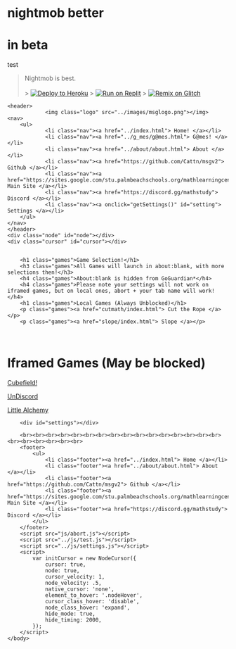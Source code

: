 
# nightmob better
# in beta
test
> Nightmob is best.<br><br> > <a target="_blank" href="https://heroku.com/deploy/?template=https://github.com/EnginexNetwork/deploy"><img alt="Deploy to Heroku" src="https://raw.githubusercontent.com/BinBashBanana/deploy-buttons/master/buttons/remade/heroku.svg"></a> > <a target="_blank" href="https://replit.com/github/EnginexNetwork/deploy"><img alt="Run on Replit" src="https://raw.githubusercontent.com/BinBashBanana/deploy-buttons/master/buttons/remade/replit.svg"></a> > <a target="_blank" href="https://glitch.com/edit/#!/import/github/EnginexNetwork/deploy"><img alt="Remix on Glitch" src="https://raw.githubusercontent.com/BinBashBanana/deploy-buttons/master/buttons/remade/glitch.svg"></a>


<!DOCTYPE html>
<html>
	<head class="test1">
		<title>Classes</title>
		<!-- link to main stylesheet -->
		<link rel="stylesheet" type="text/css" href="../css/main.css">
		<link rel="icon" href="https://ssl.gstatic.com/classroom/favicon.png">
		<link rel="stylesheet" type="text/css" href="../css/cursor.css">
        <script src="../js/cursor.js"></script>
		</head>
	<body>
	
	<header>
				<img class="logo" src="../images/msglogo.png"></img>
	<nav>	
		<ul>
        		<li class="nav"><a href="../index.html"> Home! </a></li>
				<li class="nav"><a href="../g_mes/g@mes.html"> G@mes! </a></li>	
				<li class="nav"><a href="../about/about.html"> About </a></li>
				<li class="nav"><a href="https://github.com/Cattn/msgv2"> Github </a></li>
				<li class="nav"><a href="https://sites.google.com/stu.palmbeachschools.org/mathlearningcenter/home"> Main Site </a></li>
				<li class="nav"><a href="https://discord.gg/mathstudy"> Discord </a></li>
				<li class="nav"><a onclick="getSettings()" id="setting"> Settings </a></li>
		</ul>
	</nav>
	</header>
	<div class="node" id="node"></div>
    <div class="cursor" id="cursor"></div>


		<h1 class="games">Game Selection!</h1>
		<h3 class="games">All Games will launch in about:blank, with more  selections then!</h3>
		<h4 class="games">About:blank is hidden from GoGuardian*</h4>
		<h4 class="games">Please note your settings will not work on iframed games, but on local ones, abort + your tab name will work!</h4>
		<h1 class="games">Local Games (Always Unblocked)</h1>
		<p class="games"><a href="cutmath/index.html"> Cut the Rope </a></p>
		<p class="games"><a href="slope/index.html"> Slope </a></p>
<br>
		<h1>Iframed Games (May be blocked)</h1>
		<p class="games"><a href="cubefield.html"> Cubefield! </a></p>
		<p class="games"><a href="discUn.html"> UnDiscord </a></p>
		<p class="games"><a href="littlealc.html"> Little Alchemy </a></p>
		
		<div id="settings"></div>

		<br><br><br><br><br><br><br><br><br><br><br><br><br><br><br><br><br><br><br><br><br><br>
		<footer>
    		<ul>
        		<li class="footer"><a href="../index.html"> Home </a></li>
				<li class="footer"><a href="../about/about.html"> About </a></li>
				<li class="footer"><a href="https://github.com/Cattn/msgv2"> Github </a></li>
				<li class="footer"><a href="https://sites.google.com/stu.palmbeachschools.org/mathlearningcenter/home"> Main Site </a></li>
				<li class="footer"><a href="https://discord.gg/mathstudy"> Discord </a></li>
			</ul>
		</footer>
		<script src="js/abort.js"></script>
		<script src="../js/test.js"></script>
		<script src="../js/settings.js"></script>
		<script>
            var initCursor = new NodeCursor({
                cursor: true,
                node: true,
                cursor_velocity: 1,
                node_velocity: .5,
                native_cursor: 'none',
                element_to_hover: '.nodeHover',
                cursor_class_hover: 'disable',
                node_class_hover: 'expand',
                hide_mode: true,
                hide_timing: 2000,
            });
        </script>
	</body>
</html>
